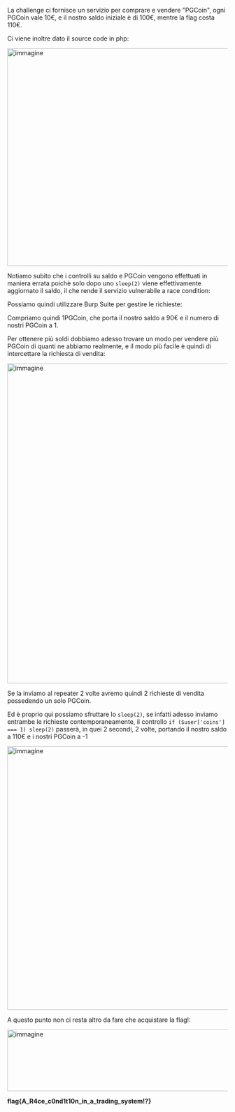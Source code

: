 La challenge ci fornisce un servizio per comprare e vendere "PGCoin", ogni PGCoin vale 10€, e il nostro saldo iniziale è di 100€, mentre la flag costa 110€.

Ci viene inoltre dato il source code in php:

<img width="830" height="498" alt="immagine" src="https://github.com/user-attachments/assets/6e231cff-24df-4522-b5ff-0f90c771b847" />

Notiamo subito che i controlli su saldo e PGCoin vengono effettuati in maniera errata poichè solo dopo uno `sleep(2)` viene effettivamente aggiornato il saldo, il che rende il servizio vulnerabile a race condition:

Possiamo quindi utilizzare Burp Suite per gestire le richieste:

Compriamo quindi 1PGCoin, che porta il nostro saldo a 90€ e il numero di nostri PGCoin a 1.

Per ottenere più soldi dobbiamo adesso trovare un modo per vendere più PGCoin di quanti ne abbiamo realmente, e il modo più facile è quindi di intercettare la richiesta di vendita:

<img width="1411" height="732" alt="immagine" src="https://github.com/user-attachments/assets/9af17829-3184-4113-9c46-551999c571d6" />

Se la inviamo al repeater 2 volte avremo quindi 2 richieste di vendita possedendo un solo PGCoin.

Ed è proprio qui possiamo sfruttare lo `sleep(2)`, se infatti adesso inviamo entrambe le richieste contemporaneamente,
il controllo `if ($user['coins'] === 1) sleep(2)` passerà, in quei 2 secondi, 2 volte, portando il nostro saldo a 110€ e i nostri PGCoin a -1

<img width="920" height="603" alt="immagine" src="https://github.com/user-attachments/assets/1fc58d6b-5790-4c45-a6b3-44fede3431c4" />

A questo punto non ci resta altro da fare che acquistare la flag!:

<img width="739" height="141" alt="immagine" src="https://github.com/user-attachments/assets/597f439d-6704-4496-ad61-30f300673578" />

**flag{A_R4ce_c0nd1t10n_in_a_trading_system!?}**

